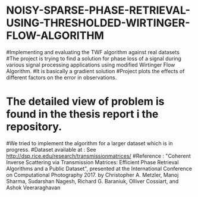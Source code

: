 # NOISY-SPARSE-PHASE-RETRIEVAL-USING-THRESHOLDED-WIRTINGER-FLOW-ALGORITHM
 #Implementing and evaluating the TWF algorithm against real datasets
 #The project is trying to find a solution for phase loss of a signal during various signal processing applications using modified Wirtinger Flow Algorithm.
 #It is basically a gradient solution
 #Project plots the effects of different factors on the error in observations.
 # The detailed view of problem is found in the thesis report i  the repository.
 #We tried  to implement the algorithm for a larger dataset which is in progress.
#Dataset  available at           : See http://dsp.rice.edu/research/transmissionmatrices/
#Reference        : "Coherent Inverse Scattering via Transmission Matrices: Efficient Phase Retrieval Algorithms and a Public Dataset", presented at the International Conference on Computational Photography 2017.
 by Christopher A. Metzler, Manoj Sharma, Sudarshan Nagesh, Richard G. Baraniuk, Olliver Cossiart, and Ashok Veeraraghavan
